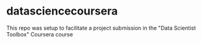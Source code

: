 # datasciencecoursera
This repo was setup to facilitate a project submission in the "Data Scientist Toolbox" Coursera course
